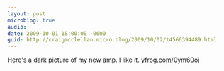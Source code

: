 ```yaml
---
layout: post
microblog: true
audio: 
date: 2009-10-01 18:00:00 -0600
guid: http://craigmcclellan.micro.blog/2009/10/02/t4566394489.html
---
```

Here's a dark picture of my new amp. I like it.  [yfrog.com/0ym60oj](http://yfrog.com/0ym60oj)
